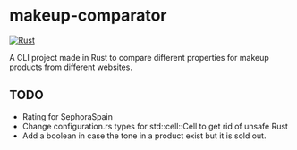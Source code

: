 # makeup-comparator
[![Rust](https://github.com/RubenRubioM/makeup-comparator/actions/workflows/rust.yml/badge.svg?branch=main)](https://github.com/RubenRubioM/makeup-comparator/actions/workflows/rust.yml)

A CLI project made in Rust to compare different properties for makeup products from different websites.

## TODO
- Rating for SephoraSpain
- Change configuration.rs types for std::cell::Cell to get rid of unsafe Rust
- Add a boolean in case the tone in a product exist but it is sold out.

